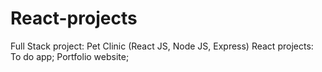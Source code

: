# React-projects
Full Stack project: Pet Clinic (React JS, Node JS, Express)
React projects: To do app; Portfolio website;
